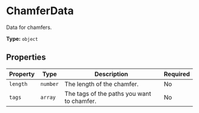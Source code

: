 # ChamferData

Data for chamfers.


**Type:** `object`

## Properties

| Property | Type | Description | Required |
|----------|------|-------------|----------|
| `length` | `number` | The length of the chamfer. | No |
| `tags` | `array` | The tags of the paths you want to chamfer. | No |


